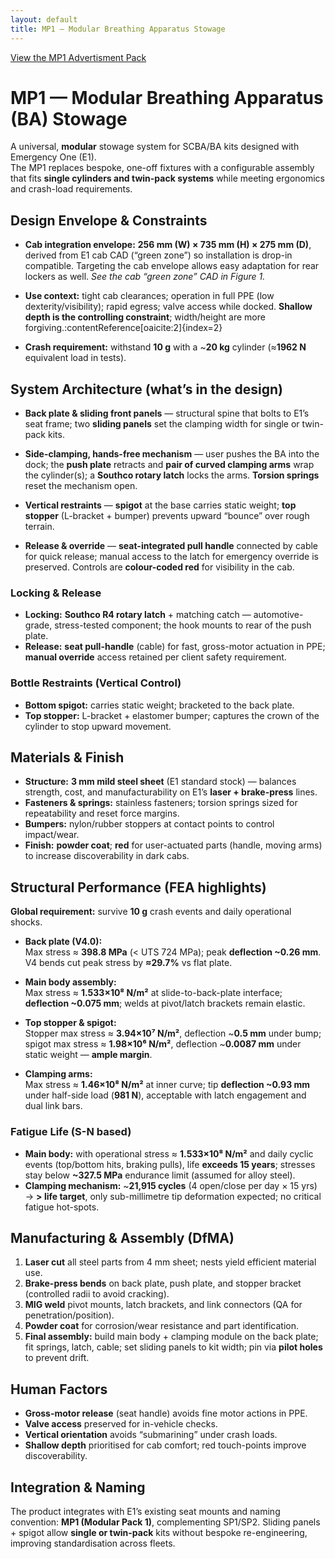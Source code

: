 ```yaml
---
layout: default
title: MP1 — Modular Breathing Apparatus Stowage
---
```


[View the MP1 Advertisment Pack](/ProjectPages/E1/MP1%20Advertisement%20Pack.pdf)

# MP1 — Modular Breathing Apparatus (BA) Stowage

A universal, **modular** stowage system for SCBA/BA kits designed with Emergency One (E1).  
The MP1 replaces bespoke, one-off fixtures with a configurable assembly that fits **single cylinders and twin-pack systems** while meeting ergonomics and crash-load requirements.

## Design Envelope & Constraints

- **Cab integration envelope:** **256 mm (W) × 735 mm (H) × 275 mm (D)**, derived from E1 cab CAD (“green zone”) so installation is drop-in compatible. Targeting the cab envelope allows easy adaptation for rear lockers as well. *See the cab “green zone” CAD in Figure 1.* 

- **Use context:** tight cab clearances; operation in full PPE (low dexterity/visibility); rapid egress; valve access while docked. **Shallow depth is the controlling constraint**; width/height are more forgiving.:contentReference[oaicite:2]{index=2}

- **Crash requirement:** withstand **10 g** with a ~**20 kg** cylinder (≈**1962 N** equivalent load in tests).

## System Architecture (what’s in the design)

- **Back plate & sliding front panels** — structural spine that bolts to E1’s seat frame; two **sliding panels** set the clamping width for single or twin-pack kits.

- **Side-clamping, hands-free mechanism** — user pushes the BA into the dock; the **push plate** retracts and **pair of curved clamping arms** wrap the cylinder(s); a **Southco rotary latch** locks the arms. **Torsion springs** reset the mechanism open.

- **Vertical restraints** — **spigot** at the base carries static weight; **top stopper** (L-bracket + bumper) prevents upward “bounce” over rough terrain.

- **Release & override** — **seat-integrated pull handle** connected by cable for quick release; manual access to the latch for emergency override is preserved. Controls are **colour-coded red** for visibility in the cab.

### Locking & Release
- **Locking:** **Southco R4 rotary latch** + matching catch — automotive-grade, stress-tested component; the hook mounts to rear of the push plate.
- **Release:** **seat pull-handle** (cable) for fast, gross-motor actuation in PPE; **manual override** access retained per client safety requirement.

### Bottle Restraints (Vertical Control)
- **Bottom spigot:** carries static weight; bracketed to the back plate.  
- **Top stopper:** L-bracket + elastomer bumper; captures the crown of the cylinder to stop upward movement.

## Materials & Finish

- **Structure:** **3 mm mild steel sheet** (E1 standard stock) — balances strength, cost, and manufacturability on E1’s **laser + brake-press** lines.
- **Fasteners & springs:** stainless fasteners; torsion springs sized for repeatability and reset force margins.  
- **Bumpers:** nylon/rubber stoppers at contact points to control impact/wear.  
- **Finish:** **powder coat**; **red** for user-actuated parts (handle, moving arms) to increase discoverability in dark cabs.

## Structural Performance (FEA highlights)

**Global requirement:** survive **10 g** crash events and daily operational shocks.

- **Back plate (V4.0):**  
  Max stress ≈ **398.8 MPa** (< UTS 724 MPa); peak **deflection ~0.26 mm**. V4 bends cut peak stress by **≈29.7%** vs flat plate.

- **Main body assembly:**  
  Max stress ≈ **1.533×10⁸ N/m²** at slide-to-back-plate interface; **deflection ~0.075 mm**; welds at pivot/latch brackets remain elastic.

- **Top stopper & spigot:**  
  Stopper max stress ≈ **3.94×10⁷ N/m²**, deflection ~**0.5 mm** under bump; spigot max stress ≈ **1.98×10⁶ N/m²**, deflection ~**0.0087 mm** under static weight — **ample margin**.

- **Clamping arms:**  
  Max stress ≈ **1.46×10⁸ N/m²** at inner curve; tip **deflection ~0.93 mm** under half-side load (**981 N**), acceptable with latch engagement and dual link bars.

### Fatigue Life (S-N based)
- **Main body:** with operational stress ≈ **1.533×10⁸ N/m²** and daily cyclic events (top/bottom hits, braking pulls), life **exceeds 15 years**; stresses stay below **~327.5 MPa** endurance limit (assumed for alloy steel).
- **Clamping mechanism:** ~**21,915 cycles** (4 open/close per day × 15 yrs) → **> life target**, only sub-millimetre tip deformation expected; no critical fatigue hot-spots.

## Manufacturing & Assembly (DfMA)

1. **Laser cut** all steel parts from 4 mm sheet; nests yield efficient material use.  
2. **Brake-press bends** on back plate, push plate, and stopper bracket (controlled radii to avoid cracking).  
3. **MIG weld** pivot mounts, latch brackets, and link connectors (QA for penetration/position).  
4. **Powder coat** for corrosion/wear resistance and part identification.  
5. **Final assembly:** build main body + clamping module on the back plate; fit springs, latch, cable; set sliding panels to kit width; pin via **pilot holes** to prevent drift. 

## Human Factors

- **Gross-motor release** (seat handle) avoids fine motor actions in PPE.  
- **Valve access** preserved for in-vehicle checks.  
- **Vertical orientation** avoids “submarining” under crash loads.  
- **Shallow depth** prioritised for cab comfort; red touch-points improve discoverability.

## Integration & Naming

The product integrates with E1’s existing seat mounts and naming convention: **MP1 (Modular Pack 1)**, complementing SP1/SP2. Sliding panels + spigot allow **single or twin-pack** kits without bespoke re-engineering, improving standardisation across fleets. 